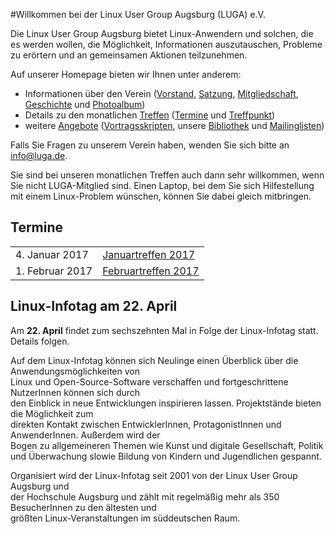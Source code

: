 #Willkommen bei der Linux User Group Augsburg (LUGA) e.V.

Die Linux User Group Augsburg bietet Linux-Anwendern und solchen, die es werden wollen, die Möglichkeit, Informationen auszutauschen, Probleme zu erörtern und an gemeinsamen Aktionen teilzunehmen.

Auf unserer Homepage bieten wir Ihnen unter anderem:

* Informationen über den Verein ([Vorstand](/Wir_ueber_uns/Kontakte/), 
[Satzung](/Wir_ueber_uns/Satzung/), [Mitgliedschaft](/Wir_ueber_uns/Mitgliedschaft/), 
[Geschichte](/Wir_ueber_uns/Geschichte/) und [Photoalbum](/Wir_ueber_uns/Album/))
* Details zu den monatlichen [Treffen](/Treffen/) ([Termine](/Treffen/Termine/) und 
[Treffpunkt](/Treffen/Treffpunkt/))
* weitere [Angebote](/Angebote/) ([Vortragsskripten](/Angebote/Vortraege/),
unsere [Bibliothek](/Angebote/Bibliothek/) und [Mailinglisten](/Angebote/Mailinglisten/))

Falls Sie Fragen zu unserem Verein haben, wenden Sie sich bitte an info@luga.de.

Sie sind bei unseren monatlichen Treffen auch dann sehr willkommen, wenn Sie nicht LUGA-Mitglied sind. Einen Laptop, bei dem Sie sich Hilfestellung mit einem Linux-Problem wünschen, können Sie dabei gleich mitbringen. 

## Termine
|||
|-|-|
|4. Januar 2017|[Januartreffen 2017](/Treffen/Termine/01_2017/)|
|1. Februar 2017|[Februartreffen 2017](/Treffen/Termine/02_2017/)|

## Linux-Infotag am 22. April

Am **22. April** findet zum sechszehnten Mal in Folge der Linux-Infotag statt. Details folgen.

Auf dem Linux-Infotag können sich Neulinge einen Überblick über die Anwendungsmöglichkeiten von   
Linux und Open-Source-Software verschaffen und fortgeschrittene NutzerInnen können sich durch   
den Einblick in neue Entwicklungen inspirieren lassen. Projektstände bieten die Möglichkeit zum   
direkten Kontakt zwischen EntwicklerInnen, ProtagonistInnen und AnwenderInnen. Außerdem wird der   
Bogen zu allgemeineren Themen wie Kunst und digitale Gesellschaft, Politik und Überwachung slowie Bildung von Kindern und Jugendlichen gespannt.                        
                                                                                                      
Organisiert wird der Linux-Infotag seit 2001 von  der Linux User Group Augsburg und   
der Hochschule Augsburg und zählt mit regelmäßig mehr als 350 BesucherInnen zu den ältesten  und   
größten Linux-Veranstaltungen im süddeutschen Raum.                     
